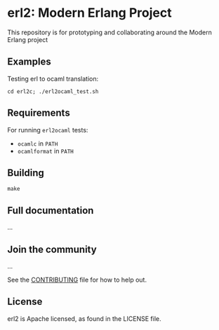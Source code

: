 # erl2: Modern Erlang Project

This repository is for prototyping and collaborating around the Modern Erlang project

## Examples

Testing erl to ocaml translation:

```
cd erl2c; ./erl2ocaml_test.sh
```

## Requirements

For running `erl2ocaml` tests:
- `ocamlc` in `PATH`
- `ocamlformat` in `PATH`

## Building

    make


## Full documentation
...

## Join the community
...

See the [CONTRIBUTING](CONTRIBUTING.md) file for how to help out.

## License
erl2 is Apache licensed, as found in the LICENSE file.
